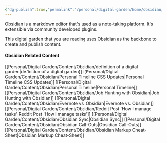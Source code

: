 ```yaml
---
{"dg-publish":true,"permalink":"/personal/digital-garden/home/obsidian/","created":"2023-11-18T18:14:42.267-05:00"}
---
```


Obsidian is a markdown editor that's used as a note-taking platform. It's extensible via community developed plugins. 

This digital garden that you are reading uses Obsidian as the backbone to create and publish content. 

#### Obsidian Related Content
[[Personal/Digital Garden/Content/Obsidian/definition of a digital garden\|definition of a digital garden]]
[[Personal/Digital Garden/Content/Obsidian/Personal Timeline CSS Updates\|Personal Timeline CSS Updates]]
[[Personal/Digital Garden/Content/Obsidian/Personal Timeline\|Personal Timeline]]
[[Personal/Digital Garden/Content/Obsidian/Job Hunting with Obsidian\|Job Hunting with Obsidian]]
[[Personal/Digital Garden/Content/Obsidian/Evernote vs. Obsidian\|Evernote vs. Obsidian]]
[[Personal/Digital Garden/Content/Obsidian/Reddit Post 'How I manage tasks'\|Reddit Post 'How I manage tasks']]
[[Personal/Digital Garden/Content/Obsidian/Obsidian Sync\|Obsidian Sync]]
[[Personal/Digital Garden/Content/Obsidian/Obsidian Call-Outs\|Obsidian Call-Outs]]
[[Personal/Digital Garden/Content/Obsidian/Obsidian Markup Cheat-Sheet\|Obsidian Markup Cheat-Sheet]]

